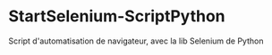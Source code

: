 # StartSelenium-ScriptPython

Script d'automatisation de navigateur, avec la lib Selenium de Python
